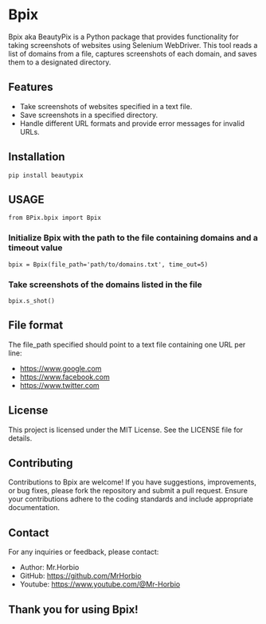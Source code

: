 # Bpix

Bpix aka BeautyPix is a Python package that provides functionality for taking screenshots of websites using Selenium WebDriver. This tool reads a list of domains from a file, captures screenshots of each domain, and saves them to a designated directory.

## Features

- Take screenshots of websites specified in a text file.
- Save screenshots in a specified directory.
- Handle different URL formats and provide error messages for invalid URLs.

## Installation

` pip install beautypix `



## USAGE

` from BPix.bpix import Bpix `

 ### Initialize Bpix with the path to the file containing domains and a timeout value 
` bpix = Bpix(file_path='path/to/domains.txt', time_out=5) `

 ### Take screenshots of the domains listed in the file 
` bpix.s_shot() ` 



## File format

The file_path specified should point to a text file containing one URL per line:
* https://www.google.com
* https://www.facebook.com
* https://www.twitter.com

## License

This project is licensed under the MIT License. See the LICENSE file for details.

## Contributing

Contributions to Bpix are welcome! If you have suggestions, improvements, or bug fixes, please fork the repository and submit a pull request. Ensure your contributions adhere to the coding standards and include appropriate documentation.

## Contact
For any inquiries or feedback, please contact:

* Author: Mr.Horbio 
* GitHub: https://github.com/MrHorbio
* Youtube: https://www.youtube.com/@Mr-Horbio



## Thank you for using Bpix!





